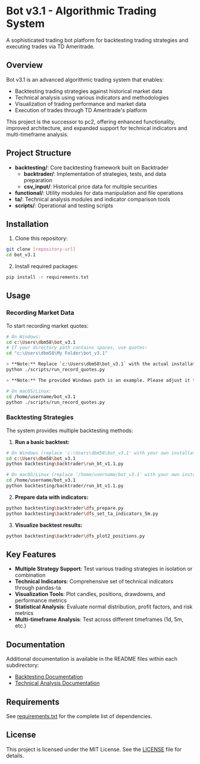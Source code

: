 # Bot v3.1 - Algorithmic Trading System

A sophisticated trading bot platform for backtesting trading strategies and executing trades via TD Ameritrade.

## Overview

Bot v3.1 is an advanced algorithmic trading system that enables:

- Backtesting trading strategies against historical market data
- Technical analysis using various indicators and methodologies
- Visualization of trading performance and market data
- Execution of trades through TD Ameritrade's platform

This project is the successor to pc2, offering enhanced functionality, improved architecture, and expanded support for technical indicators and multi-timeframe analysis.

## Project Structure

- **backtesting/**: Core backtesting framework built on Backtrader
  - **backtrader/**: Implementation of strategies, tests, and data preparation
  - **csv_input/**: Historical price data for multiple securities
- **functional/**: Utility modules for data manipulation and file operations
- **ta/**: Technical analysis modules and indicator comparison tools
- **scripts/**: Operational and testing scripts

## Installation

1. Clone this repository:
```bash
git clone [repository-url]
cd bot_v3.1
```

2. Install required packages:
```bash
pip install -r requirements.txt
```

## Usage

### Recording Market Data

To start recording market quotes:

```bash
# On Windows:
cd c:\Users\dbm58\bot_v3.1
# If your directory path contains spaces, use quotes:
cd "c:\Users\dbm58\My Folder\bot_v3.1"

> **Note:** Replace `c:\Users\dbm58\bot_v3.1` with the actual installation path in your environment, and wrap the path in quotes if it contains spaces (e.g., `"c:\Users\dbm58\My Folder\bot_v3.1"`).
python ./scripts/run_record_quotes.py

> **Note:** The provided Windows path is an example. Please adjust it to match your own installation directory.

# On macOS/Linux:
cd /home/username/bot_v3.1
python ./scripts/run_record_quotes.py
```

### Backtesting Strategies

The system provides multiple backtesting methods:

1. **Run a basic backtest:**
```bash
# On Windows (replace 'c:\Users\dbm58\bot_v3.1' with your own installation path):
cd c:\Users\dbm58\bot_v3.1
python backtesting\backtrader\run_bt_v1.1.py

# On macOS/Linux (replace '/home/username/bot_v3.1' with your own installation path):
cd /home/username/bot_v3.1
python backtesting/backtrader/run_bt_v1.1.py
```

2. **Prepare data with indicators:**
```bash
python backtesting\backtrader\dfs_prepare.py
python backtesting\backtrader\dfs_set_ta_indicators_5m.py
```

3. **Visualize backtest results:**
```bash
python backtesting\backtrader\dfs_plot2_positions.py
```

## Key Features

- **Multiple Strategy Support**: Test various trading strategies in isolation or combination
- **Technical Indicators**: Comprehensive set of technical indicators through pandas-ta
- **Visualization Tools**: Plot candles, positions, drawdowns, and performance metrics
- **Statistical Analysis**: Evaluate normal distribution, profit factors, and risk metrics
- **Multi-timeframe Analysis**: Test across different timeframes (1d, 5m, etc.)

## Documentation

Additional documentation is available in the README files within each subdirectory:

- [Backtesting Documentation](backtesting/README.md)
- [Technical Analysis Documentation](ta/README.md)

## Requirements

See [requirements.txt](requirements.txt) for the complete list of dependencies.

## License

This project is licensed under the MIT License. See the [LICENSE](LICENSE) file for details.
